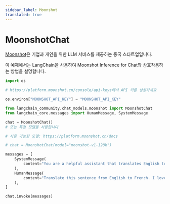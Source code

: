 ```yaml
---
sidebar_label: Moonshot
translated: true
---
```


# MoonshotChat

[Moonshot](https://platform.moonshot.cn/)은 기업과 개인을 위한 LLM 서비스를 제공하는 중국 스타트업입니다.

이 예제에서는 LangChain을 사용하여 Moonshot Inference for Chat와 상호작용하는 방법을 설명합니다.

```python
import os

# https://platform.moonshot.cn/console/api-keys에서 API 키를 생성하세요

os.environ["MOONSHOT_API_KEY"] = "MOONSHOT_API_KEY"
```

```python
from langchain_community.chat_models.moonshot import MoonshotChat
from langchain_core.messages import HumanMessage, SystemMessage
```

```python
chat = MoonshotChat()
# 또는 특정 모델을 사용합니다

# 사용 가능한 모델: https://platform.moonshot.cn/docs

# chat = MoonshotChat(model="moonshot-v1-128k")

```

```python
messages = [
    SystemMessage(
        content="You are a helpful assistant that translates English to French."
    ),
    HumanMessage(
        content="Translate this sentence from English to French. I love programming."
    ),
]

chat.invoke(messages)
```